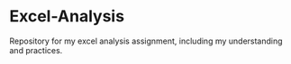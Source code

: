 # Excel-Analysis
Repository  for my excel analysis assignment, including my understanding and practices.

